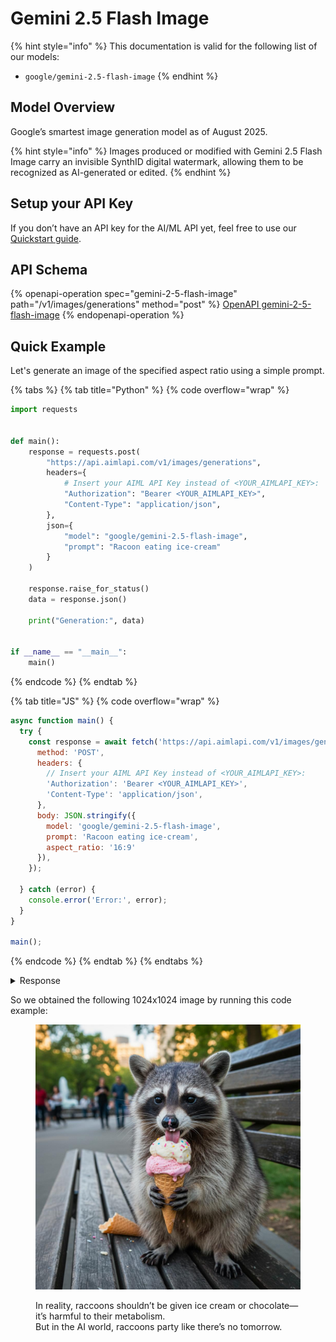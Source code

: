 # Gemini 2.5 Flash Image

{% hint style="info" %}
This documentation is valid for the following list of our models:

* `google/gemini-2.5-flash-image`
{% endhint %}

## Model Overview <a href="#model-overview" id="model-overview"></a>

Google’s smartest image generation model as of August 2025.

{% hint style="info" %}
Images produced or modified with Gemini 2.5 Flash Image carry an invisible SynthID digital watermark, allowing them to be recognized as AI-generated or edited.
{% endhint %}

## Setup your API Key <a href="#setup-your-api-key" id="setup-your-api-key"></a>

If you don’t have an API key for the AI/ML API yet, feel free to use our [Quickstart guide](https://docs.aimlapi.com/quickstart/setting-up).

## API Schema

{% openapi-operation spec="gemini-2-5-flash-image" path="/v1/images/generations" method="post" %}
[OpenAPI gemini-2-5-flash-image](https://raw.githubusercontent.com/aimlapi/api-docs/refs/heads/main/docs/api-references/image-models/Google/gemini-2.5-flash-image.json)
{% endopenapi-operation %}

## Quick Example

Let's generate an image of the specified aspect ratio using a simple prompt.

{% tabs %}
{% tab title="Python" %}
{% code overflow="wrap" %}
```python
import requests


def main():
    response = requests.post(
        "https://api.aimlapi.com/v1/images/generations",
        headers={
            # Insert your AIML API Key instead of <YOUR_AIMLAPI_KEY>:
            "Authorization": "Bearer <YOUR_AIMLAPI_KEY>",
            "Content-Type": "application/json",
        },
        json={
            "model": "google/gemini-2.5-flash-image",
            "prompt": "Racoon eating ice-cream"
        }
    )

    response.raise_for_status()
    data = response.json()

    print("Generation:", data)


if __name__ == "__main__":
    main()
```
{% endcode %}
{% endtab %}

{% tab title="JS" %}
{% code overflow="wrap" %}
```javascript
async function main() {
  try {
    const response = await fetch('https://api.aimlapi.com/v1/images/generations', {
      method: 'POST',
      headers: {
        // Insert your AIML API Key instead of <YOUR_AIMLAPI_KEY>:
        'Authorization': 'Bearer <YOUR_AIMLAPI_KEY>',
        'Content-Type': 'application/json',
      },
      body: JSON.stringify({
        model: 'google/gemini-2.5-flash-image',
        prompt: 'Racoon eating ice-cream',
        aspect_ratio: '16:9'
      }),
    });

  } catch (error) {
    console.error('Error:', error);
  }
}

main();
```
{% endcode %}
{% endtab %}
{% endtabs %}

<details>

<summary>Response</summary>

{% code overflow="wrap" %}
```json5
Generation: {'images': [{'url': 'https://cdn.aimlapi.com/eagle/files/elephant/Ltdy-0QLZAnyBGLRyh-pP.jpeg', 'content_type': None, 'file_name': None, 'file_size': None}], 'description': "Sounds adorable! Here's a racoon enjoying some ice cream: "}
```
{% endcode %}

</details>

So we obtained the following 1024x1024 image by running this code example:

<figure><img src="../../../.gitbook/assets/Ltdy-0QLZAnyBGLRyh-pP.jpeg" alt=""><figcaption><p>In reality, raccoons shouldn’t be given ice cream or chocolate—it’s harmful to their metabolism. <br>But in the AI world, raccoons party like there’s no tomorrow.</p></figcaption></figure>
